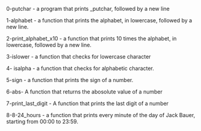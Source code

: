 0-putchar - a program that prints _putchar, followed by a new line

1-alphabet - a function that prints the alphabet, in lowercase, followed by a new line.

2-print_alphabet_x10 - a function that prints 10 times the alphabet, in lowercase, followed by a new line.

3-islower - a function that checks for lowercase character

4- isalpha - a function that checks for alphabetic character.

5-sign - a function that prints the sign of a number.

6-abs- A function that returns the abosolute value of a number

7-print_last_digit - A function that prints the last digit of a number

8-8-24_hours - a function that prints every minute of the day of Jack Bauer, starting from 00:00 to 23:59.
